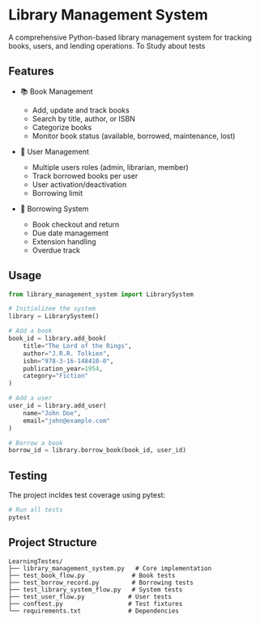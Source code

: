 # Library Management System

A comprehensive Python-based library management system for tracking books, users, and lending operations.
To Study about tests

## Features

- 📚 Book Management
  - Add, update and track books
  - Search by title, author, or ISBN
  - Categorize books
  - Monitor book status (available, borrowed, maintenance, lost)

- 👥 User Management
  - Multiple users roles (admin, librarian, member)
  - Track borrowed books per user
  - User activation/deactivation
  - Borrowing limit

- 📖 Borrowing System
  - Book checkout and return
  - Due date management
  - Extension handling
  - Overdue track

## Usage

```python
from library_management_system import LibrarySystem

# Initializee the system
library = LibrarySystem()

# Add a book
book_id = library.add_book(
    title="The Lord of the Rings",
    author="J.R.R. Tolkien",
    isbn="978-3-16-148410-0",
    publication_year=1954,
    category="Fiction"
)

# Add a user
user_id = library.add_user(
    name="John Doe",
    email="john@example.com"
)

# Borrow a book
borrow_id = library.borrow_book(book_id, user_id)
```

## Testing

The project incldes test coverage using pytest:

```bash
# Run all tests
pytest
```

## Project Structure

```
LearningTestes/
├── library_management_system.py   # Core implementation
├── test_book_flow.py             # Book tests
├── test_borrow_record.py         # Borrowing tests
├── test_library_system_flow.py   # System tests
├── test_user_flow.py            # User tests
├── conftest.py                  # Test fixtures
└── requirements.txt             # Dependencies
```
